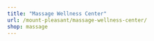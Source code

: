 ```yaml
---
title: "Massage Wellness Center"
url: /mount-pleasant/massage-wellness-center/
shop: massage
---
```

